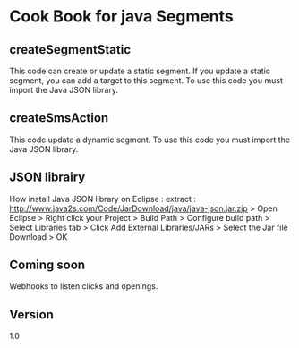 Cook Book for java Segments
==


createSegmentStatic
--

This code can create or update a static segment. If you update a static segment, you can add a target to this segment.
To use this code you must import the Java JSON library.

createSmsAction
--

This code update a dynamic segment.
To use this code you must import the Java JSON library.

JSON librairy
--

How install Java JSON library on Eclipse : extract : http://www.java2s.com/Code/JarDownload/java/java-json.jar.zip > Open Eclipse > Right click your Project > Build Path > Configure build path > Select Libraries tab > Click Add External Libraries/JARs > Select the Jar file Download > OK

Coming soon
--
Webhooks to listen clicks and openings.


Version
--

1.0 